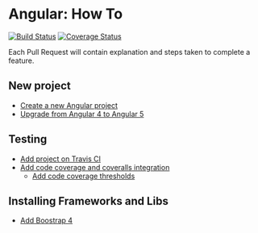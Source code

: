 # Angular: How To
[![Build Status](https://travis-ci.org/brunolm/angular-how-to.svg?branch=master)](https://travis-ci.org/brunolm/angular-how-to)
[![Coverage Status](https://coveralls.io/repos/github/brunolm/angular-how-to/badge.svg?branch=master)](https://coveralls.io/github/brunolm/angular-how-to?branch=master)

Each Pull Request will contain explanation and steps taken to complete a feature.

## New project

- [Create a new Angular project](https://github.com/brunolm/angular-how-to/pull/1)
- [Upgrade from Angular 4 to Angular 5](https://github.com/brunolm/angular-how-to/pull/6)

## Testing

- [Add project on Travis CI](https://github.com/brunolm/angular-how-to/pull/2)
- [Add code coverage and coveralls integration](https://github.com/brunolm/angular-how-to/pull/3)
  - [Add code coverage thresholds](https://github.com/brunolm/angular-how-to/pull/4)

## Installing Frameworks and Libs

- [Add Boostrap 4](https://github.com/brunolm/angular-how-to/pull/5)
